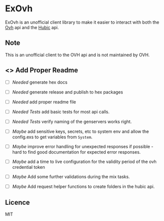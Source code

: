 # ExOvh

ExOvh is an unofficial client library to make it easier to interact with both the [Ovh](https://api.ovh.com/) api 
and the [Hubic](https://api.hubic.com/) api.

## Note 

This is an unofficial client to the OVH api and is not maintained by OVH.

## <<TODO>> Add Proper Readme


- [ ] *Needed* generate hex docs
- [ ] *Needed* generate release and publish to hex packages
- [ ] *Needed* add proper readme file
- [ ] *Needed* *Tests* add basic tests for most api calls.
- [ ] *Needed* *Tests* verify naming of the genservers works right.

 
- [ ] *Maybe* add sensitive keys, secrets, etc to system env and allow the config.exs to get variables from `System`.
- [ ] *Maybe* improve error handling for unexpected responses if possible - hard to find good documentation for expected error responses.
- [ ] *Maybe* add a time to live configuration for the validity period of the ovh credential token
- [ ] *Maybe* Add some further validations during the mix tasks.
- [ ] *Maybe* Add request helper functions to create folders in the hubic api.



## Licence 

MIT
